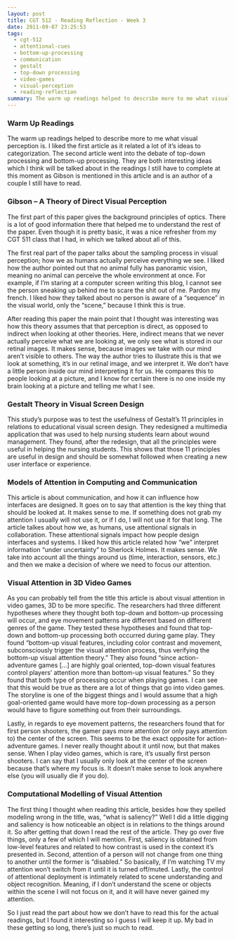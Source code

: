 ```yaml
---
layout: post
title: CGT 512 - Reading Reflection - Week 3
date: 2011-09-07 23:25:53
tags:
  - cgt-512
  - attentional-cues
  - bottom-up-processing
  - communication
  - gestalt
  - top-down processing
  - video-games
  - visual-perception
  - reading-reflection
summary: The warm up readings helped to describe more to me what visual perception is. I liked the first article as it related a lot of it’s ideas to categorization. The second article went into the debate of top-down processing and bottom-up processing
---
```

### Warm Up Readings

The warm up readings helped to describe more to me what visual perception is. I liked the first article as it related a lot of it’s ideas to categorization. The second article went into the debate of top-down processing and bottom-up processing. They are both interesting ideas which I think will be talked about in the readings I still have to complete at this moment as Gibson is mentioned in this article and is an author of a couple I still have to read.

### Gibson – A Theory of Direct Visual Perception

The first part of this paper gives the background principles of optics. There is a lot of good information there that helped me to understand the rest of the paper. Even though it is pretty basic, it was a nice refresher from my CGT 511 class that I had, in which we talked about all of this.

The first real part of the paper talks about the sampling process in visual perception; how we as humans actually perceive everything we see. I liked how the author pointed out that no animal fully has panoramic vision, meaning no animal can perceive the whole environment at once. For example, if I’m staring at a computer screen writing this blog, I cannot see the person sneaking up behind me to scare the shit out of me. Pardon my french. I liked how they talked about no person is aware of a “sequence” in the visual world, only the “scene,” because I think this is true.

After reading this paper the main point that I thought was interesting was how this theory assumes that that perception is direct, as opposed to indirect when looking at other theories. Here, indirect means that we never actually perceive what we are looking at, we only see what is stored in our retinal images. It makes sense, because images we take with our mind aren’t visible to others. The way the author tries to illustrate this is that we look at something, it’s in our retinal image, and we interpret it. We don’t have a little person inside our mind interpreting it for us. He compares this to people looking at a picture, and I know for certain there is no one inside my brain looking at a picture and telling me what I see.

### **Gestalt Theory in Visual Screen Design**

This study’s purpose was to test the usefulness of Gestalt’s 11 principles in relations to educational visual screen design. They redesigned a multimedia application that was used to help nursing students learn about wound management. They found, after the redesign, that all the principles were useful in helping the nursing students. This shows that those 11 principles are useful in design and should be somewhat followed when creating a new user interface or experience.

### Models of Attention in Computing and Communication

This article is about communication, and how it can influence how interfaces are designed. It goes on to say that attention is the key thing that should be looked at. It makes sense to me. If something does not grab my attention I usually will not use it, or if I do, I will not use it for that long. The article talkes about how we, as humans, use attentional signals in collaboration. These attentional signals impact how people design interfaces and systems. I liked how this article related how “we” interpret information “under uncertainty” to Sherlock Holmes. It makes sense. We take into account all the things around us (time, interaction, sensors, etc.) and then we make a decision of where we need to focus our attention.

### **Visual Attention in 3D Video Games**

As you can probably tell from the title this article is about visual attention in video games, 3D to be more specific. The researchers had three different hypotheses where they thought both top-down and bottom-up processing will occur, and eye movement patterns are different based on different genres of the game. They tested these hypotheses and found that top-down and bottom-up processing both occurred during game play. They found “bottom-up visual features, including color contrast and movement, subconsciously trigger the visual attention process, thus verifying the bottom-up visual attention theory.” They also found “since action- adventure games [...] are highly goal oriented, top-down visual features control players’ attention more than bottom-up visual features.” So they found that both type of processing occur when playing games. I can see that this would be true as there are a lot of things that go into video games. The storyline is one of the biggest things and I would assume that a high goal-oriented game would have more top-down processing as a person would have to figure something out from their surroundings.

Lastly, in regards to eye movement patterns, the researchers found that for first person shooters, the gamer pays more attention (or only pays attention to) the center of the screen. This seems to be the exact opposite for action-adventure games. I never really thought about it until now, but that makes sense. When I play video games, which is rare, it’s usually first person shooters. I can say that I usually only look at the center of the screen because that’s where my focus is. It doesn’t make sense to look anywhere else (you will usually die if you do).

### Computational Modelling of Visual Attention

The first thing I thought when reading this article, besides how they spelled modeling wrong in the title, was, “what is saliency?” Well I did a little digging and saliency is how noticeable an object is in relations to the things around it. So after getting that down I read the rest of the article. They go over five things, only a few of which I will mention. First, saliency is obtained from low-level features and related to how contrast is used in the context it’s presented in. Second, attention of a person will not change from one thing to another until the former is “disabled.” So basically, if I’m watching TV my attention won’t switch from it until it is turned off/muted. Lastly, the control of attentional deployment is intimately related to scene understanding and object recognition. Meaning, if I don’t understand the scene or objects within the scene I will not focus on it, and it will have never gained my attention.

So I just read the part about how we don’t have to read this for the actual readings, but I found it interesting so I guess I will keep it up. My bad in these getting so long, there’s just so much to read.
